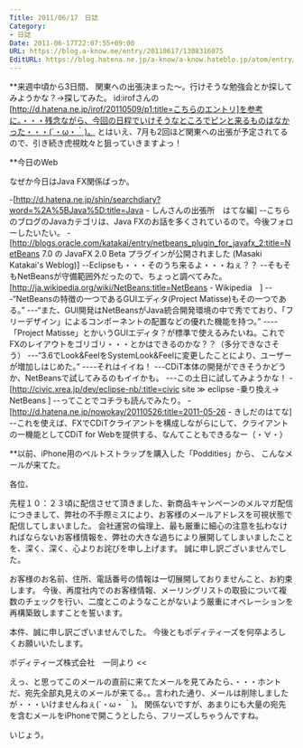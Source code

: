 ```yaml
---
Title: 2011/06/17　日誌
Category:
- 日誌
Date: 2011-06-17T22:07:55+09:00
URL: https://blog.a-know.me/entry/20110617/1308316075
EditURL: https://blog.hatena.ne.jp/a-know/a-know.hateblo.jp/atom/entry/12921228815727979614
---
```


**来週中頃から3日間、
関東への出張決まった〜。行けそうな勉強会とか探してみようかな？→探してみた。
id:irofさんの[http://d.hatena.ne.jp/irof/20110509/p1:title=こちらのエントリ]を参考に。・・・残念ながら、今回の日程でいけそうなところでピンと来るものはなかった・・・(´・ω・｀)。
とはいえ、7月も2回ほど関東への出張が予定されてるので、引き続き虎視眈々と狙っていきますよっ！


**今日のWeb

なぜか今日はJava FX関係ばっか。

-[http://d.hatena.ne.jp/shin/searchdiary?word=%2A%5BJava%5D:title=Java - しんさんの出張所　はてな編]
--こちらのブログのJavaカテゴリは、Java FXのお話を多くされているので。今後フォローしたいたい。
-[http://blogs.oracle.com/katakai/entry/netbeans_plugin_for_javafx_2:title=NetBeans 7.0 の JavaFX 2.0 Beta プラグインが公開されました (Masaki Katakai's Weblog)]
--Eclipseも・・・そのうち来るよ・・・ねぇ？？
--そもそもNetBeansが守備範囲外だったので、ちょっと調べてみた。[http://ja.wikipedia.org/wiki/NetBeans:title=NetBeans - Wikipedia　]
---“NetBeansの特徴の一つであるGUIエディタ(Project Matisse)もその一つである。”
---“また、GUI開発はNetBeansがJava統合開発環境の中で秀でており、「フリーデザイン」によるコンポーネントの配置などの優れた機能を持つ。”
----「Project Matisse」とかいうGUIエディタ？が標準で使えるみたいね。これでFXのレイアウトをゴリゴリ・・・とかはできるのかな？？（多分できなさそう）
---“3.6でLook&FeelをSystemLook&Feelに変更したことにより、ユーザーが増加しはじめた。”
----それはイイね！
---CDiT本体の開発ができそうかどうか、NetBeansで試してみるのもイイかも。
---この土日に試してみようかな！
-[http://civic.xrea.jp/dev/eclipse-nb/:title=civic site ≫ eclipse -乗り換え→ NetBeans ]
--ってことでコチラも読んでみたり。
-[http://d.hatena.ne.jp/nowokay/20110526:title=2011-05-26 - きしだのはてな]
--これを使えば、FXでCDiTクライアントを構成しながらにして、クライアントの一機能としてCDiT for Webを提供する、なんてこともできるなー（・∀・）


**以前、iPhone用のベルトストラップを購入した「Poddities」から、
こんなメールが来てた。

>>
各位、

先程１０：２３頃に配信させて頂きました、新商品キャンペーンのメルマガ配信につきまして、弊社の不手際ミスにより、お客様のメールアドレスを可視状態で配信してしまいました。
会社運営の倫理上、最も厳重に細心の注意を払わなければならないお客様情報を、弊社の大きな過ちにより展開してしまいましたことを、深く、深く、心よりお詫びを申し上げます。
誠に申し訳ございませんでした。

お客様のお名前、住所、電話番号の情報は一切展開しておりませんこと、お約束します。
今後、再度社内でのお客様情報、メーリングリストの取扱について複数のチェックを行い、二度とこのようなことがないよう厳重にオペレーションを再構築致しますことを誓います。

本件、誠に申し訳ございませんでした。
今後ともポディティーズを何卒よろしくお願いいたします。

ポディティーズ株式会社　一同より
<<

えっ、と思ってこのメールの直前に来てたメールを見てみたら、・・・ホントだ、宛先全部丸見えのメールが来てる。。言われた通り、メールは削除しましたが・・・いけませんねぇ(´・ω・｀)。
関係ないですが、あまりにも大量の宛先を含むメールをiPhoneで開こうとしたら、フリーズしちゃうんですね。



いじょう。


<script src="https://moshi-moshi.moshimo.works/moshimoshi/a_know_blog/20110617-1308316075?title=2011/06/17%E3%80%80%E6%97%A5%E8%AA%8C"></script>
